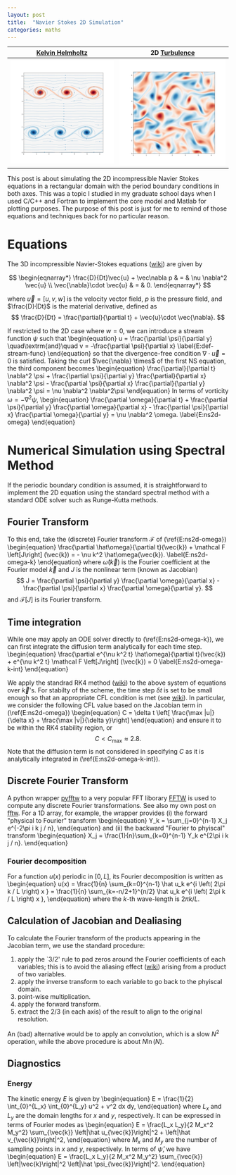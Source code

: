```yaml
---
layout: post
title:  "Navier Stokes 2D Simulation"
categories: maths
---
```


|[Kelvin Helmholtz](https://en.wikipedia.org/wiki/Kelvin%E2%80%93Helmholtz_instability)    | 2D [Turbulence](https://en.wikipedia.org/wiki/Turbulence)    |
| -- | -- |
|![KH](/assets/ns2dspectral/KH.png)|![Turb2D](/assets/ns2dspectral/Turb2D.png)|

This post is about simulating the 2D incompressible Navier Stokes equations in a rectangular domain with the period boundary conditions in both axes. This was a topic I studied in my graduate school days when I used C/C++ and Fortran to implement the core model and Matlab for plotting purposes. The purpose of this post is just for me to remind of those equations and techniques back for no particular reason. 


# Equations

The 3D incompressible Navier-Stokes equations ([wiki](https://en.wikipedia.org/wiki/Navier%E2%80%93Stokes_equations)) are given by

$$
\begin{eqnarray*}
\frac{D}{Dt}\vec{u} + \vec\nabla p & = & \nu \nabla^2 \vec{u} \\
\vec{\nabla}\cdot \vec{u} & = & 0.
\end{eqnarray*}
$$

where $\vec{u} = [u,v,w]$ is the velocity vector field, $p$ is the pressure field, and $\frac{D}{Dt}$ is the material derivative, defined as
$$
\frac{D}{Dt} = \frac{\partial}{\partial t} + \vec{u}\cdot \vec{\nabla}.
$$

If restricted to the 2D case where $w = 0$, we can introduce a stream function $\psi$ such that
\begin{equation}
u = \frac{\partial \psi}{\partial y} \quad\textrm{and}\quad
v = -\frac{\partial \psi}{\partial x}
\label{E:def-stream-func}
\end{equation}
so that the divergence-free condition $\nabla\cdot \vec{u} = 0$ is satisfied. Taking the curl $\vec{\nabla} \times$ of the first NS equation, the third component becomes
\begin{equation}
\frac{\partial}{\partial t} \nabla^2 \psi + \frac{\partial \psi}{\partial y} \frac{\partial}{\partial x} \nabla^2 \psi - \frac{\partial \psi}{\partial x} \frac{\partial}{\partial y} \nabla^2 \psi = \nu \nabla^2 \nabla^2\psi
\end{equation}
In terms of vorticity $\omega = - \nabla^2 \psi$, 
\begin{equation}
\frac{\partial \omega}{\partial t} + 
\frac{\partial \psi}{\partial y} \frac{\partial \omega}{\partial x} - \frac{\partial \psi}{\partial x} \frac{\partial \omega}{\partial y} = \nu \nabla^2 \omega.
\label{E:ns2d-omega}
\end{equation}

# Numerical Simulation using Spectral Method

If the periodic boundary condition is assumed, it is straightforward to implement the 2D equation using the standard spectral method with a standard ODE solver such as Runge-Kutta methods. 

## Fourier Transform
To this end, take the (discrete) Fourier transform $\mathcal F$ of (\ref{E:ns2d-omega})
\begin{equation}
\frac{\partial \hat\omega}{\partial t}(\vec{k}) + \mathcal F \left[J\right] (\vec{k}) = - \nu k^2 \hat\omega(\vec{k}).
\label{E:ns2d-omega-k}
\end{equation}
where $\hat{\omega}(\vec{k})$ is the Fourier coefficient at the Fourier model $\vec{k}$ and $J$ is the nonlinear term (known as Jacobian)
$$
J = \frac{\partial \psi}{\partial y} \frac{\partial \omega}{\partial x} - \frac{\partial \psi}{\partial x} \frac{\partial \omega}{\partial y}.
$$
and $\mathcal F \left[J\right]$ is its Fourier transform. 

## Time integration

While one may apply an ODE solver directly to (\ref{E:ns2d-omega-k}), we can first integrate the diffusion term analytically for each time step. 
\begin{equation}
\frac{\partial e^{\nu k^2 t} \hat\omega}{\partial t}(\vec{k}) + e^{\nu k^2 t} \mathcal F \left[J\right] (\vec{k}) = 0
\label{E:ns2d-omega-k-int}
\end{equation}

We apply the standrad RK4 method ([wiki](https://en.wikipedia.org/wiki/Runge%E2%80%93Kutta_methods)) to the above system of equations over $\vec{k}$'s. For stabilty of the scheme, the time step $\delta t$ is set to be small enough so that an appropriate CFL condition is met (see [wiki](https://en.wikipedia.org/wiki/Courant%E2%80%93Friedrichs%E2%80%93Lewy_condition)). In particular, we consider the following CFL value based on the Jacobian term in (\ref{E:ns2d-omega})
\begin{equation}
C = \delta t \left\[ \frac{\max |u|}{\delta x} + \frac{\max |v|}{\delta y}\right]
\end{equation}
and ensure it to be within the RK4 stability region, or
$$
C < C_{\max} \approx 2.8. 
$$
Note that the diffusion term is not considered in specifying $C$ as it is analytically integrated in (\ref{E:ns2d-omega-k-int}).

## Discrete Fourier Transform

A python wrapper [pyfftw](https://pypi.org/project/pyFFTW/) to a very popular FFT liborary [FFTW](http://www.fftw.org/) is used to compute any discrete Fourier transformations. See also my own post on [fftw](/cpp/2021/10/09/fftw.html). For a 1D array, for example, the wrapper provides (i) the forward "physical to Fourier" transform
\begin{equation}
Y_k = \sum_{j=0}^{n-1} X_j e^{-2\pi i k j  / n},
\end{equation}
and (ii) the backward "Fourier to phyiscal" transform
\begin{equation}
X_j = \frac{1}{n}\sum_{k=0}^{n-1} Y_k e^{2\pi i k j / n}.
\end{equation}

### Fourier decomposition

For a function $u(x)$ periodic in $[0, L]$, its Fourier decomposition is written as
\begin{equation}
u(x)  =  \frac{1}{n} \sum_{k=0}^{n-1} \hat u_k e^{i \left( 2\pi k / L \right) x } 
      =  \frac{1}{n} \sum_{k=-n/2+1}^{n/2} \hat u_k e^{i \left( 2\pi k / L \right) x },
\end{equation}
where the $k$-th wave-length is $2\pi k /L$. 


## Calculation of Jacobian and Dealiasing


To calculate the Fourier transform of the products appearing in the Jacobian term, we use the standard procedure: 
1. apply the `3/2' rule to pad zeros around the Fourier coefficients of each variables; this is to avoid the aliasing effect ([wiki](https://en.wikipedia.org/wiki/Aliasing)) arising from a product of two variables.  
1. apply the inverse transform to each variable to go back to the phyiscal domain. 
1. point-wise multiplication.
1. apply the forward transform. 
1. extract the 2/3 (in each axis) of the result to align to the original resolution. 

An (bad) alternative would be to apply an convolution, which is a slow $N^2$ operation, while the above procedure is about $N \ln(N)$. 

## Diagnostics

### Energy

The kinetic energy $E$ is given by
\begin{equation}
E = \frac{1}{2} \int_{0}^{L_x} \int_{0}^{L_y} u^2 + v^2 dx dy,
\end{equation}
where $L_x$ and $L_y$ are the domain lengths for $x$ and $y$, respectively. 
It can be expressed in terms of Fourier modes as
\begin{equation}
E = \frac{L_x L_y}{2 M_x^2 M_y^2} \sum_{\vec{k}} \left|\hat u_{\vec{k}}\right|^2 + \left|\hat v_{\vec{k}}\right|^2, 
\end{equation}
where $M_x$ and $M_y$ are the number of sampling points in $x$ and $y$, respectively. 
In terms of $\hat \psi$, we have
\begin{equation}
E = \frac{L_x L_y}{2 M_x^2 M_y^2} \sum_{\vec{k}} \left|\vec{k}\right|^2 \left|\hat \psi_{\vec{k}}\right|^2.
\end{equation}